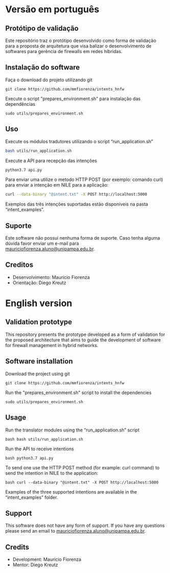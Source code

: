 # Versão em português
## Protótipo de validação
Este repositório traz o protótipo desenvolvido como forma de validação para a proposta de arquitetura que visa balizar o desenvolvimento de softwares para gerência de firewalls em redes híbridas.

## Instalação do software
Faça o download do projeto utilizando git

`git clone https://github.com/mmfiorenza/intents_hnfw`

Execute o script "prepares_environment.sh" para instalação das dependências

`sudo utils/prepares_environment.sh`


## Uso
Execute os módulos tradutores utilizando o script “run_application.sh”

```bash
bash utils/run_application.sh
```

Execute a API para recepção das intenções

```bash
python3.7 api.py
```

Para enviar uma utilize o metodo HTTP POST (por exemplo: comando curl) para enviar a intenção em NILE para a aplicação:

```bash
curl --data-binary "@intent.txt" -X POST http://localhost:5000
```
Exemplos das três intenções suportadas estão disponíveis na pasta “intent_examples”.


## Suporte
Este software não possui nenhuma forma de suporte. Caso tenha alguma dúvida favor enviar um e-mail para mauriciofiorenza.aluno@unipampa.edu.br.


## Creditos
* Desenvolvimento: Maurício Fiorenza
* Orientação: Diego Kreutz



# English version
## Validation prototype
This repository presents the prototype developed as a form of validation for the proposed architecture that aims to guide the development of software for firewall management in hybrid networks.

## Software installation
Download the project using git

`git clone https://github.com/mmfiorenza/intents_hnfw`

Run the "prepares_environment.sh" script to install the dependencies

`sudo utils/prepares_environment.sh`

## Usage
Run the translator modules using the “run_application.sh” script

` bash
bash utils/run_application.sh
`

Run the API to receive intentions

`` bash
python3.7 api.py
``

To send one use the HTTP POST method (for example: curl command) to send the intention in NILE to the application:

`` bash
curl --data-binary "@intent.txt" -X POST http://localhost:5000
``

Examples of the three supported intentions are available in the “intent_examples” folder.


## Support
This software does not have any form of support. If you have any questions please send an email to mauriciofiorenza.aluno@unipampa.edu.br.

## Credits
* Development: Maurício Fiorenza
* Mentor: Diego Kreutz
